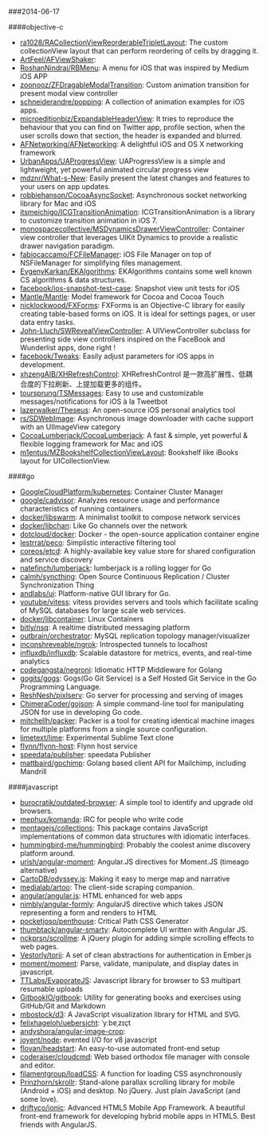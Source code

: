 ###2014-06-17

####objective-c
* [ra1028/RACollectionViewReorderableTripletLayout](https://github.com/ra1028/RACollectionViewReorderableTripletLayout): The custom collectionView layout that can perform reordering of cells by dragging it.
* [ArtFeel/AFViewShaker](https://github.com/ArtFeel/AFViewShaker): 
* [RoshanNindrai/RBMenu](https://github.com/RoshanNindrai/RBMenu): A menu for iOS that was inspired by Medium iOS APP
* [zoonooz/ZFDragableModalTransition](https://github.com/zoonooz/ZFDragableModalTransition): Custom animation transition for present modal view controller
* [schneiderandre/popping](https://github.com/schneiderandre/popping): A collection of animation examples for iOS apps.
* [microeditionbiz/ExpandableHeaderView](https://github.com/microeditionbiz/ExpandableHeaderView): It tries to reproduce the behaviour that you can find on Twitter app, profile section, when the user scrolls down that section, the header is expanded and blurred.
* [AFNetworking/AFNetworking](https://github.com/AFNetworking/AFNetworking): A delightful iOS and OS X networking framework
* [UrbanApps/UAProgressView](https://github.com/UrbanApps/UAProgressView): UAProgressView is a simple and lightweight, yet powerful animated circular progress view
* [mdznr/What-s-New](https://github.com/mdznr/What-s-New): Easily present the latest changes and features to your users on app updates.
* [robbiehanson/CocoaAsyncSocket](https://github.com/robbiehanson/CocoaAsyncSocket): Asynchronous socket networking library for Mac and iOS
* [itsmeichigo/ICGTransitionAnimation](https://github.com/itsmeichigo/ICGTransitionAnimation): ICGTransitionAnimation is a library to customize transition animation in iOS 7.
* [monospacecollective/MSDynamicsDrawerViewController](https://github.com/monospacecollective/MSDynamicsDrawerViewController): Container view controller that leverages UIKit Dynamics to provide a realistic drawer navigation paradigm.
* [fabiocaccamo/FCFileManager](https://github.com/fabiocaccamo/FCFileManager): iOS File Manager on top of NSFileManager for simplifying files management.
* [EvgenyKarkan/EKAlgorithms](https://github.com/EvgenyKarkan/EKAlgorithms): EKAlgorithms contains some well known CS algorithms & data structures.
* [facebook/ios-snapshot-test-case](https://github.com/facebook/ios-snapshot-test-case): Snapshot view unit tests for iOS
* [Mantle/Mantle](https://github.com/Mantle/Mantle): Model framework for Cocoa and Cocoa Touch
* [nicklockwood/FXForms](https://github.com/nicklockwood/FXForms):  FXForms is an Objective-C library for easily creating table-based forms on iOS. It is ideal for settings pages, or user data entry tasks.
* [John-Lluch/SWRevealViewController](https://github.com/John-Lluch/SWRevealViewController): A UIViewController subclass for presenting side view controllers inspired on the FaceBook and Wunderlist apps, done right !
* [facebook/Tweaks](https://github.com/facebook/Tweaks): Easily adjust parameters for iOS apps in development.
* [xhzengAIB/XHRefreshControl](https://github.com/xhzengAIB/XHRefreshControl): XHRefreshControl 是一款高扩展性、低耦合度的下拉刷新、上提加载更多的组件。
* [toursprung/TSMessages](https://github.com/toursprung/TSMessages): Easy to use and customizable messages/notifications for iOS à la Tweetbot
* [lazerwalker/Theseus](https://github.com/lazerwalker/Theseus): An open-source iOS personal analytics tool
* [rs/SDWebImage](https://github.com/rs/SDWebImage): Asynchronous image downloader with cache support with an UIImageView category
* [CocoaLumberjack/CocoaLumberjack](https://github.com/CocoaLumberjack/CocoaLumberjack): A fast & simple, yet powerful & flexible logging framework for Mac and iOS
* [m1entus/MZBookshelfCollectionViewLayout](https://github.com/m1entus/MZBookshelfCollectionViewLayout): Bookshelf like iBooks layout for UICollectionView.

####go
* [GoogleCloudPlatform/kubernetes](https://github.com/GoogleCloudPlatform/kubernetes): Container Cluster Manager
* [google/cadvisor](https://github.com/google/cadvisor): Analyzes resource usage and performance characteristics of running containers.
* [docker/libswarm](https://github.com/docker/libswarm): A minimalist toolkit to compose network services
* [docker/libchan](https://github.com/docker/libchan): Like Go channels over the network
* [dotcloud/docker](https://github.com/dotcloud/docker): Docker - the open-source application container engine
* [lestrrat/peco](https://github.com/lestrrat/peco): Simplistic interactive filtering tool
* [coreos/etcd](https://github.com/coreos/etcd): A highly-available key value store for shared configuration and service discovery
* [natefinch/lumberjack](https://github.com/natefinch/lumberjack): lumberjack is a rolling logger for Go
* [calmh/syncthing](https://github.com/calmh/syncthing): Open Source Continuous Replication / Cluster Synchronization Thing
* [andlabs/ui](https://github.com/andlabs/ui): Platform-native GUI library for Go.
* [youtube/vitess](https://github.com/youtube/vitess): vitess provides servers and tools which facilitate scaling of MySQL databases for large scale web services.
* [docker/libcontainer](https://github.com/docker/libcontainer): Linux Containers
* [bitly/nsq](https://github.com/bitly/nsq): A realtime distributed messaging platform
* [outbrain/orchestrator](https://github.com/outbrain/orchestrator): MySQL replication topology manager/visualizer
* [inconshreveable/ngrok](https://github.com/inconshreveable/ngrok): Introspected tunnels to localhost
* [influxdb/influxdb](https://github.com/influxdb/influxdb): Scalable datastore for metrics, events, and real-time analytics
* [codegangsta/negroni](https://github.com/codegangsta/negroni): Idiomatic HTTP Middleware for Golang
* [gogits/gogs](https://github.com/gogits/gogs): Gogs(Go Git Service) is a Self Hosted Git Service in the Go Programming Language.
* [ReshNesh/pixlserv](https://github.com/ReshNesh/pixlserv): Go server for processing and serving of images
* [ChimeraCoder/gojson](https://github.com/ChimeraCoder/gojson): A simple command-line tool for manipulating JSON for use in developing Go code. 
* [mitchellh/packer](https://github.com/mitchellh/packer): Packer is a tool for creating identical machine images for multiple platforms from a single source configuration.
* [limetext/lime](https://github.com/limetext/lime): Experimental Sublime Text clone
* [flynn/flynn-host](https://github.com/flynn/flynn-host): Flynn host service
* [speedata/publisher](https://github.com/speedata/publisher): speedata Publisher
* [mattbaird/gochimp](https://github.com/mattbaird/gochimp): Golang based client API for Mailchimp, including Mandrill

####javascript
* [burocratik/outdated-browser](https://github.com/burocratik/outdated-browser): A simple tool to identify and upgrade old browsers.
* [mephux/komanda](https://github.com/mephux/komanda): IRC for people who write code
* [montagejs/collections](https://github.com/montagejs/collections): This package contains JavaScript implementations of common data structures with idiomatic interfaces.
* [hummingbird-me/hummingbird](https://github.com/hummingbird-me/hummingbird): Probably the coolest anime discovery platform around.
* [urish/angular-moment](https://github.com/urish/angular-moment): Angular.JS directives for Moment.JS (timeago alternative)
* [CartoDB/odyssey.js](https://github.com/CartoDB/odyssey.js): Making it easy to merge map and narrative
* [medialab/artoo](https://github.com/medialab/artoo): The client-side scraping companion.
* [angular/angular.js](https://github.com/angular/angular.js): HTML enhanced for web apps
* [nimbly/angular-formly](https://github.com/nimbly/angular-formly): AngularJS directive which takes JSON representing a form and renders to HTML
* [pocketjoso/penthouse](https://github.com/pocketjoso/penthouse): Critical Path CSS Generator
* [thumbtack/angular-smarty](https://github.com/thumbtack/angular-smarty): Autocomplete UI written with Angular JS.
* [nckprsn/scrollme](https://github.com/nckprsn/scrollme): A jQuery plugin for adding simple scrolling effects to web pages.
* [Vestorly/torii](https://github.com/Vestorly/torii): A set of clean abstractions for authentication in Ember.js
* [moment/moment](https://github.com/moment/moment): Parse, validate, manipulate, and display dates in javascript.
* [TTLabs/EvaporateJS](https://github.com/TTLabs/EvaporateJS): Javascript library for browser to S3 multipart resumable uploads
* [GitbookIO/gitbook](https://github.com/GitbookIO/gitbook): Utility for generating books and exercises using GitHub/Git and Markdown
* [mbostock/d3](https://github.com/mbostock/d3): A JavaScript visualization library for HTML and SVG.
* [felixhageloh/uebersicht](https://github.com/felixhageloh/uebersicht): ˈyːbɐˌzɪçt
* [andyshora/angular-image-crop](https://github.com/andyshora/angular-image-crop): 
* [joyent/node](https://github.com/joyent/node): evented I/O for v8 javascript
* [flovan/headstart](https://github.com/flovan/headstart): An easy-to-use automated front-end setup
* [coderaiser/cloudcmd](https://github.com/coderaiser/cloudcmd): Web based orthodox file manager with console and editor.
* [filamentgroup/loadCSS](https://github.com/filamentgroup/loadCSS): A function for loading CSS asynchronously
* [Prinzhorn/skrollr](https://github.com/Prinzhorn/skrollr): Stand-alone parallax scrolling library for mobile (Android + iOS) and desktop. No jQuery. Just plain JavaScript (and some love).
* [driftyco/ionic](https://github.com/driftyco/ionic): Advanced HTML5 Mobile App Framework. A beautiful front-end framework for developing hybrid mobile apps in HTML5. Best friends with AngularJS.

